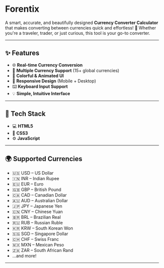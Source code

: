 # Forentix

A smart, accurate, and beautifully designed **Currency Converter Calculator** that makes converting between currencies quick and effortless! 🚀 Whether you're a traveler, trader, or just curious, this tool is your go-to converter.

---

## ✨ Features

- 🌐 **Real-time Currency Conversion**
- 🔁 **Multiple Currency Support** (15+ global currencies)
- 🎨 **Colorful & Animated UI**
- 📱 **Responsive Design** (Mobile + Desktop)
- ⌨️ **Keyboard Input Support**
- 💡 **Simple, Intuitive Interface**

---


## 🔧 Tech Stack

- 💻 **HTML5**  
- 🎨 **CSS3**  
- ⚙️ **JavaScript**

---

## 🌍 Supported Currencies

- 🇺🇸 USD – US Dollar  
- 🇮🇳 INR – Indian Rupee  
- 🇪🇺 EUR – Euro  
- 🇬🇧 GBP – British Pound  
- 🇨🇦 CAD – Canadian Dollar  
- 🇦🇺 AUD – Australian Dollar  
- 🇯🇵 JPY – Japanese Yen  
- 🇨🇳 CNY – Chinese Yuan  
- 🇧🇷 BRL – Brazilian Real  
- 🇷🇺 RUB – Russian Ruble  
- 🇰🇷 KRW – South Korean Won  
- 🇸🇬 SGD – Singapore Dollar  
- 🇨🇭 CHF – Swiss Franc  
- 🇲🇽 MXN – Mexican Peso  
- 🇿🇦 ZAR – South African Rand  
- ...and more!

---


